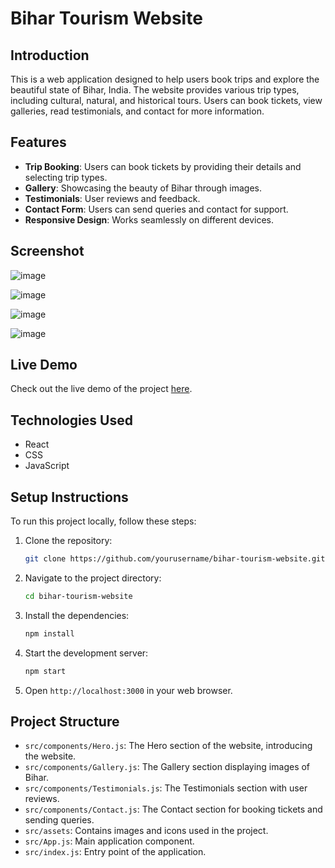 # Bihar Tourism Website

## Introduction

This is a web application designed to help users book trips and explore the beautiful state of Bihar, India. The website provides various trip types, including cultural, natural, and historical tours. Users can book tickets, view galleries, read testimonials, and contact for more information.

## Features

- **Trip Booking**: Users can book tickets by providing their details and selecting trip types.
- **Gallery**: Showcasing the beauty of Bihar through images.
- **Testimonials**: User reviews and feedback.
- **Contact Form**: Users can send queries and contact for support.
- **Responsive Design**: Works seamlessly on different devices.

## Screenshot

![image](https://github.com/luckyverma22k/Bihar_Tourism/assets/97178817/3e7344e9-e53e-404a-b59a-32127a005c86)

![image](https://github.com/luckyverma22k/Bihar_Tourism/assets/97178817/1f899cdd-c8a4-4aa1-aab0-7fcf5e64194b)


![image](https://github.com/luckyverma22k/Bihar_Tourism/assets/97178817/0e2564d9-56f4-49b9-96c4-c75b30ca9bed)


![image](https://github.com/luckyverma22k/Bihar_Tourism/assets/97178817/b36f4986-a63b-410a-bc3f-026f4117c782)





## Live Demo

Check out the live demo of the project [here](https://bihar-tourism-ten.vercel.app/).

## Technologies Used

- React
- CSS
- JavaScript

## Setup Instructions

To run this project locally, follow these steps:

1. Clone the repository:
    ```bash
    git clone https://github.com/yourusername/bihar-tourism-website.git
    ```
2. Navigate to the project directory:
    ```bash
    cd bihar-tourism-website
    ```
3. Install the dependencies:
    ```bash
    npm install
    ```
4. Start the development server:
    ```bash
    npm start
    ```
5. Open `http://localhost:3000` in your web browser.

## Project Structure

- `src/components/Hero.js`: The Hero section of the website, introducing the website.
- `src/components/Gallery.js`: The Gallery section displaying images of Bihar.
- `src/components/Testimonials.js`: The Testimonials section with user reviews.
- `src/components/Contact.js`: The Contact section for booking tickets and sending queries.
- `src/assets`: Contains images and icons used in the project.
- `src/App.js`: Main application component.
- `src/index.js`: Entry point of the application.


